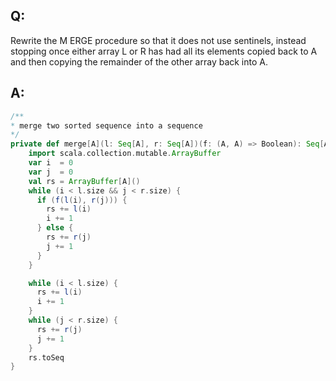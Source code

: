 ## Q:
Rewrite the M ERGE procedure so that it does not use sentinels, instead stopping
once either array L or R has had all its elements copied back to A and then copying
the remainder of the other array back into A.

## A:
```Scala
/**
* merge two sorted sequence into a sequence
*/
private def merge[A](l: Seq[A], r: Seq[A])(f: (A, A) => Boolean): Seq[A] = {
    import scala.collection.mutable.ArrayBuffer
    var i  = 0
    var j  = 0
    val rs = ArrayBuffer[A]()
    while (i < l.size && j < r.size) {
      if (f(l(i), r(j))) {
        rs += l(i)
        i += 1
      } else {
        rs += r(j)
        j += 1
      }
    }

    while (i < l.size) {
      rs += l(i)
      i += 1
    }
    while (j < r.size) {
      rs += r(j)
      j += 1
    }
    rs.toSeq
}
```
